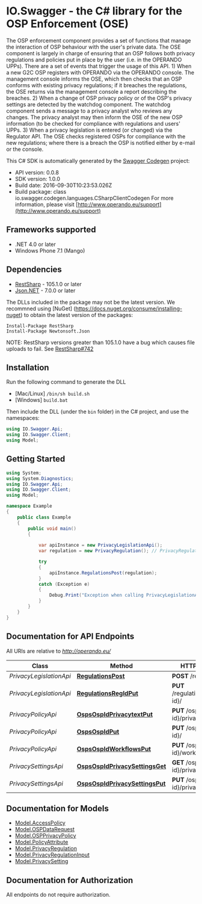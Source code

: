 # IO.Swagger - the C# library for the OSP Enforcement (OSE)

 The OSP enforcement component provides a set of functions that manage the interaction of OSP behaviour with the user's private data. The OSE component is largely in charge of ensuring that an OSP follows both privacy regulations and policies put in place by the user (i.e. in the OPERANDO UPPs). There are a set of events that trigger the usage of this API.  1) When a new G2C OSP registers with OPERANDO via the OPERANDO console. The management console informs the OSE, which then checks that an OSP conforms with existing privacy regulations; if it breaches the regulations, the OSE returns via the management console a report describing the breaches.  2) When a change of OSP privacy policy or of the OSP's privacy settings are detected by the watchdog component. The watchdog component sends a message to a privacy analyst who reviews any changes. The privacy analyst may then inform the OSE of the new OSP information (to be checked for compliance with regulations and users' UPPs.  3) When a privacy legislation is entered (or changed) via the Regulator API. The OSE checks registered OSPs for compliance with the new regulations; where there is a breach the OSP is notified either by e-mail or the console. 

This C# SDK is automatically generated by the [Swagger Codegen](https://github.com/swagger-api/swagger-codegen) project:

- API version: 0.0.8
- SDK version: 1.0.0
- Build date: 2016-09-30T10:23:53.026Z
- Build package: class io.swagger.codegen.languages.CSharpClientCodegen
    For more information, please visit [http://www.operando.eu/support](http://www.operando.eu/support)

## Frameworks supported
- .NET 4.0 or later
- Windows Phone 7.1 (Mango)

## Dependencies
- [RestSharp](https://www.nuget.org/packages/RestSharp) - 105.1.0 or later
- [Json.NET](https://www.nuget.org/packages/Newtonsoft.Json/) - 7.0.0 or later

The DLLs included in the package may not be the latest version. We recommned using [NuGet] (https://docs.nuget.org/consume/installing-nuget) to obtain the latest version of the packages:
```
Install-Package RestSharp
Install-Package Newtonsoft.Json
```

NOTE: RestSharp versions greater than 105.1.0 have a bug which causes file uploads to fail. See [RestSharp#742](https://github.com/restsharp/RestSharp/issues/742)

## Installation
Run the following command to generate the DLL
- [Mac/Linux] `/bin/sh build.sh`
- [Windows] `build.bat`

Then include the DLL (under the `bin` folder) in the C# project, and use the namespaces:
```csharp
using IO.Swagger.Api;
using IO.Swagger.Client;
using Model;
```

## Getting Started

```csharp
using System;
using System.Diagnostics;
using IO.Swagger.Api;
using IO.Swagger.Client;
using Model;

namespace Example
{
    public class Example
    {
        public void main()
        {
            
            var apiInstance = new PrivacyLegislationApi();
            var regulation = new PrivacyRegulation(); // PrivacyRegulation | The description of the new regulation.

            try
            {
                apiInstance.RegulationsPost(regulation);
            }
            catch (Exception e)
            {
                Debug.Print("Exception when calling PrivacyLegislationApi.RegulationsPost: " + e.Message );
            }
        }
    }
}
```

<a name="documentation-for-api-endpoints"></a>
## Documentation for API Endpoints

All URIs are relative to *http://operando.eu/*

Class | Method | HTTP request | Description
------------ | ------------- | ------------- | -------------
*PrivacyLegislationApi* | [**RegulationsPost**](docs/PrivacyLegislationApi.md#regulationspost) | **POST** /regulations/ | 
*PrivacyLegislationApi* | [**RegulationsRegIdPut**](docs/PrivacyLegislationApi.md#regulationsregidput) | **PUT** /regulations/{reg-id}/ | 
*PrivacyPolicyApi* | [**OspsOspIdPrivacytextPut**](docs/PrivacyPolicyApi.md#ospsospidprivacytextput) | **PUT** /osps/{osp-id}/privacytext/ | 
*PrivacyPolicyApi* | [**OspsOspIdPut**](docs/PrivacyPolicyApi.md#ospsospidput) | **PUT** /osps/{osp-id}/ | 
*PrivacyPolicyApi* | [**OspsOspIdWorkflowsPut**](docs/PrivacyPolicyApi.md#ospsospidworkflowsput) | **PUT** /osps/{osp-id}/workflows/ | 
*PrivacySettingsApi* | [**OspsOspIdPrivacySettingsGet**](docs/PrivacySettingsApi.md#ospsospidprivacysettingsget) | **GET** /osps/{osp-id}/privacy_settings/ | 
*PrivacySettingsApi* | [**OspsOspIdPrivacySettingsPut**](docs/PrivacySettingsApi.md#ospsospidprivacysettingsput) | **PUT** /osps/{osp-id}/privacy_settings/ | 


<a name="documentation-for-models"></a>
## Documentation for Models

 - [Model.AccessPolicy](docs/AccessPolicy.md)
 - [Model.OSPDataRequest](docs/OSPDataRequest.md)
 - [Model.OSPPrivacyPolicy](docs/OSPPrivacyPolicy.md)
 - [Model.PolicyAttribute](docs/PolicyAttribute.md)
 - [Model.PrivacyRegulation](docs/PrivacyRegulation.md)
 - [Model.PrivacyRegulationInput](docs/PrivacyRegulationInput.md)
 - [Model.PrivacySetting](docs/PrivacySetting.md)


## Documentation for Authorization

All endpoints do not require authorization.
